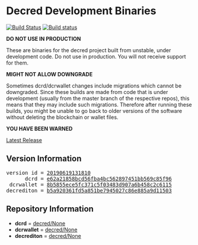 
# Decred Development Binaries

[![Build Status](https://travis-ci.org/matheusd/decred-weekly-builds.svg?branch=v20190619131810)](https://travis-ci.org/matheusd/decred-weekly-builds) [![Build status](https://ci.appveyor.com/api/projects/status/hncgrnv0xuqb6s3c/branch/master?svg=true)](https://ci.appveyor.com/project/matheusd/decred-weekly-builds/branch/master)


**DO NOT USE IN PRODUCTION**

These are binaries for the decred project built from unstable, under development
code. Do not use in production. You will not receive support for them.

**MIGHT NOT ALLOW DOWNGRADE**

Sometimes dcrd/dcrwallet changes include migrations which cannot be downgraded.
Since these builds are made from code that is under development (usually from
the master branch of the respective repos), this means that they may include such
migrations. Therefore after running these builds, you might be unable to go back
to older versions of the software without deleting the blockchain or wallet
files.

**YOU HAVE BEEN WARNED**

[Latest Release](https://github.com/matheusd/decred-weekly-builds/releases/latest)

## Version Information

<pre>
version id = <a href="https://github.com/matheusd/decred-weekly-builds/releases/tag/v20190619131810">20190619131810</a>
      dcrd = <a href="https://github.com/decred/dcrd/commits/e62a21858bcd56fba4bc562897451bb569c85f96">e62a21858bcd56fba4bc562897451bb569c85f96</a>
 dcrwallet = <a href="https://github.com/decred/dcrwallet/commits/8b5855ece5fc371c5f03483d907a6b458c2c6115">8b5855ece5fc371c5f03483d907a6b458c2c6115</a>
decrediton = <a href="https://github.com/decred/decrediton/commits/b5a920361fd5a851be7945027c86e885a9d11503">b5a920361fd5a851be7945027c86e885a9d11503</a>
</pre>

## Repository Information

- **dcrd** = [decred/None](https://github.com/decred/dcrd)
- **dcrwallet** = [decred/None](https://github.com/decred/dcrwallet)
- **decrediton** = [decred/None](https://github.com/decred/decrediton)


